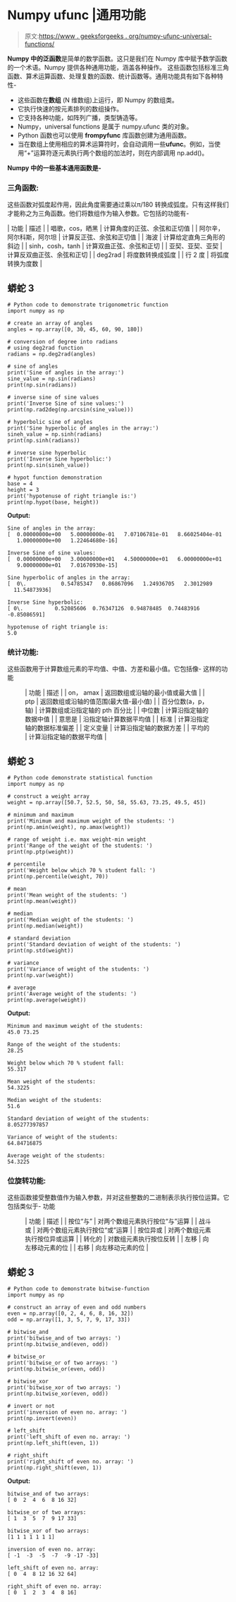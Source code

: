 # Numpy ufunc |通用功能

> 原文:[https://www . geeksforgeeks . org/numpy-ufunc-universal-functions/](https://www.geeksforgeeks.org/numpy-ufunc-universal-functions/)

**Numpy 中的泛函数**是简单的数学函数。这只是我们在 Numpy 库中赋予数学函数的一个术语。Numpy 提供各种通用功能，涵盖各种操作。
这些函数包括标准三角函数、算术运算函数、处理复数的函数、统计函数等。通用功能具有如下各种特性-

*   这些函数在**数组** (N 维数组)上运行，即 Numpy 的数组类。
*   它执行快速的按元素排列的数组操作。
*   它支持各种功能，如阵列广播，类型铸造等。
*   Numpy，universal functions 是属于 numpy.ufunc 类的对象。
*   Python 函数也可以使用 **frompyfunc** 库函数创建为通用函数。
*   当在数组上使用相应的算术运算符时，会自动调用一些**ufunc**。例如，当使用“+”运算符逐元素执行两个数组的加法时，则在内部调用 np.add()。

**Numpy 中的一些基本通用函数是-**

### 三角函数:

这些函数对弧度起作用，因此角度需要通过乘以π/180 转换成弧度。只有这样我们才能称之为三角函数。他们将数组作为输入参数。它包括的功能有-

| 功能 | 描述 |
| 唱歌，cos，晒黑 | 计算角度的正弦、余弦和正切值 |
| 阿尔辛，阿尔科斯，阿尔坦 | 计算反正弦、余弦和正切值 |
| 海波 | 计算给定直角三角形的斜边 |
| sinh，cosh，tanh | 计算双曲正弦、余弦和正切 |
| 亚契、亚契、亚契 | 计算反双曲正弦、余弦和正切 |
| deg2rad | 将度数转换成弧度 |
| 行 2 度 | 将弧度转换为度数 |

## 蟒蛇 3

```
# Python code to demonstrate trigonometric function
import numpy as np

# create an array of angles
angles = np.array([0, 30, 45, 60, 90, 180]) 

# conversion of degree into radians
# using deg2rad function
radians = np.deg2rad(angles)

# sine of angles
print('Sine of angles in the array:')
sine_value = np.sin(radians)
print(np.sin(radians))

# inverse sine of sine values
print('Inverse Sine of sine values:')
print(np.rad2deg(np.arcsin(sine_value)))

# hyperbolic sine of angles
print('Sine hyperbolic of angles in the array:')
sineh_value = np.sinh(radians)
print(np.sinh(radians))

# inverse sine hyperbolic 
print('Inverse Sine hyperbolic:')
print(np.sin(sineh_value)) 

# hypot function demonstration
base = 4
height = 3
print('hypotenuse of right triangle is:')
print(np.hypot(base, height))
```

**Output:** 

```
Sine of angles in the array:
[  0.00000000e+00   5.00000000e-01   7.07106781e-01   8.66025404e-01
   1.00000000e+00   1.22464680e-16]

Inverse Sine of sine values:
[  0.00000000e+00   3.00000000e+01   4.50000000e+01   6.00000000e+01
   9.00000000e+01   7.01670930e-15]

Sine hyperbolic of angles in the array:
[  0\.           0.54785347   0.86867096   1.24936705   2.3012989
  11.54873936]

Inverse Sine hyperbolic:
[ 0\.          0.52085606  0.76347126  0.94878485  0.74483916 -0.85086591]

hypotenuse of right triangle is:
5.0
```

### 统计功能:

这些函数用于计算数组元素的平均值、中值、方差和最小值。它包括像-
这样的功能

<figure class="table">

| 功能 | 描述 |
| on， amax | 返回数组或沿轴的最小值或最大值 |
| ptp | 返回数组或沿轴的值范围(最大值-最小值) |
| 百分位数(a，p，轴) | 计算数组或沿指定轴的 pth 百分比 |
| 中位数 | 计算沿指定轴的数据中值 |
| 意思是 | 沿指定轴计算数据平均值 |
| 标准 | 计算沿指定轴的数据标准偏差 |
| 定义变量 | 计算沿指定轴的数据方差 |
| 平均的 | 计算沿指定轴的数据平均值 |

</figure>

## 蟒蛇 3

```
# Python code demonstrate statistical function
import numpy as np

# construct a weight array
weight = np.array([50.7, 52.5, 50, 58, 55.63, 73.25, 49.5, 45])

# minimum and maximum 
print('Minimum and maximum weight of the students: ')
print(np.amin(weight), np.amax(weight))

# range of weight i.e. max weight-min weight
print('Range of the weight of the students: ')
print(np.ptp(weight))

# percentile
print('Weight below which 70 % student fall: ')
print(np.percentile(weight, 70))

# mean 
print('Mean weight of the students: ')
print(np.mean(weight))

# median 
print('Median weight of the students: ')
print(np.median(weight))

# standard deviation 
print('Standard deviation of weight of the students: ')
print(np.std(weight))

# variance 
print('Variance of weight of the students: ')
print(np.var(weight))

# average 
print('Average weight of the students: ')
print(np.average(weight))
```

**Output:** 

```
Minimum and maximum weight of the students: 
45.0 73.25

Range of the weight of the students: 
28.25

Weight below which 70 % student fall: 
55.317

Mean weight of the students: 
54.3225

Median weight of the students: 
51.6

Standard deviation of weight of the students: 
8.05277397857

Variance of weight of the students: 
64.84716875

Average weight of the students: 
54.3225
```

### 位旋转功能:

这些函数接受整数值作为输入参数，并对这些整数的二进制表示执行按位运算。它包括类似于-
功能

<figure class="table">

| 功能 | 描述 |
| 按位“与” | 对两个数组元素执行按位“与”运算 |
| 战斗或 | 对两个数组元素执行按位“或”运算 |
| 按位异或 | 对两个数组元素执行按位异或运算 |
| 转化的 | 对数组元素执行按位反转 |
| 左移 | 向左移动元素的位 |
| 右移 | 向左移动元素的位 |

</figure>

## 蟒蛇 3

```
# Python code to demonstrate bitwise-function
import numpy as np

# construct an array of even and odd numbers
even = np.array([0, 2, 4, 6, 8, 16, 32])
odd = np.array([1, 3, 5, 7, 9, 17, 33])

# bitwise_and
print('bitwise_and of two arrays: ')
print(np.bitwise_and(even, odd))

# bitwise_or
print('bitwise_or of two arrays: ')
print(np.bitwise_or(even, odd))

# bitwise_xor
print('bitwise_xor of two arrays: ')
print(np.bitwise_xor(even, odd))

# invert or not
print('inversion of even no. array: ')
print(np.invert(even))

# left_shift 
print('left_shift of even no. array: ')
print(np.left_shift(even, 1))

# right_shift 
print('right_shift of even no. array: ')
print(np.right_shift(even, 1))
```

**Output:** 

```
bitwise_and of two arrays: 
[ 0  2  4  6  8 16 32]

bitwise_or of two arrays: 
[ 1  3  5  7  9 17 33]

bitwise_xor of two arrays: 
[1 1 1 1 1 1 1]

inversion of even no. array: 
[ -1  -3  -5  -7  -9 -17 -33]

left_shift of even no. array: 
[ 0  4  8 12 16 32 64]

right_shift of even no. array: 
[ 0  1  2  3  4  8 16]
```